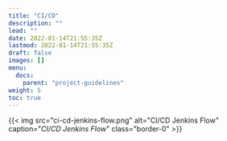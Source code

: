 ```yaml
---
title: "CI/CD"
description: ""
lead: ""
date: 2022-01-14T21:55:35Z
lastmod: 2022-01-14T21:55:35Z
draft: false
images: []
menu: 
  docs:
    parent: "project-guidelines"
weight: 5
toc: true
---
```


{{< img src="ci-cd-jenkins-flow.png" alt="CI/CD Jenkins Flow" caption="<em>CI/CD Jenkins Flow</em>" class="border-0" >}}